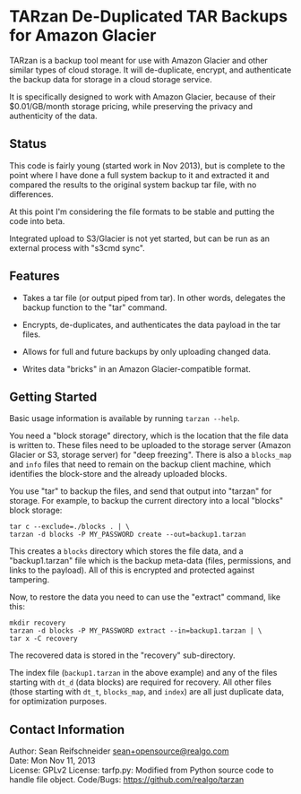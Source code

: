TARzan De-Duplicated TAR Backups for Amazon Glacier
===================================================

TARzan is a backup tool meant for use with Amazon Glacier and other similar
types of cloud storage.  It will de-duplicate, encrypt, and authenticate
the backup data for storage in a cloud storage service.

It is specifically designed to work with Amazon Glacier, because of
their $0.01/GB/month storage pricing, while preserving the privacy and
authenticity of the data.

Status
------

This code is fairly young (started work in Nov 2013), but is complete to
the point where I have done a full system backup to it and extracted it and
compared the results to the original system backup tar file, with no
differences.

At this point I'm considering the file formats to be stable and putting the
code into beta.

Integrated upload to S3/Glacier is not yet started, but can be run as an
external process with "s3cmd sync".

Features
--------

   * Takes a tar file (or output piped from tar).  In other words,
     delegates the backup function to the "tar" command.

   * Encrypts, de-duplicates, and authenticates the data payload in the tar
     files.

   * Allows for full and future backups by only uploading changed data.

   * Writes data "bricks" in an Amazon Glacier-compatible format.

Getting Started
---------------

Basic usage information is available by running `tarzan --help`.

You need a "block storage" directory, which is the location that the file
data is written to.  These files need to be uploaded to the storage server
(Amazon Glacier or S3, storage server) for "deep freezing".  There is also
a `blocks_map` and `info` files that need to remain on the backup client
machine, which identifies the block-store and the already uploaded blocks.

You use "tar" to backup the files, and send that output into "tarzan" for
storage.  For example, to backup the current directory into a local
"blocks" block storage:

    tar c --exclude=./blocks . | \
    tarzan -d blocks -P MY_PASSWORD create --out=backup1.tarzan

This creates a `blocks` directory which stores the file data, and a
"backup1.tarzan" file which is the backup meta-data (files, permissions,
and links to the payload).  All of this is encrypted and protected against
tampering.

Now, to restore the data you need to can use the "extract" command, like
this:

    mkdir recovery
    tarzan -d blocks -P MY_PASSWORD extract --in=backup1.tarzan | \
    tar x -C recovery

The recovered data is stored in the "recovery" sub-directory.

The index file (`backup1.tarzan` in the above example) and any of the files
starting with `dt_d` (data blocks) are required for recovery.  All other
files (those starting with `dt_t`, `blocks_map`, and `index`) are all
just duplicate data, for optimization purposes.

Contact Information
-------------------

Author: Sean Reifschneider <sean+opensource@realgo.com>  
Date: Mon Nov 11, 2013  
License: GPLv2
License: tarfp.py: Modified from Python source code to handle file object.
Code/Bugs: https://github.com/realgo/tarzan
